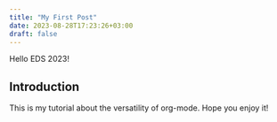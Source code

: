 ```yaml
---
title: "My First Post"
date: 2023-08-28T17:23:26+03:00
draft: false
---
```


Hello EDS 2023!

## Introduction

This is my tutorial about the versatility of org-mode. Hope you enjoy it!

